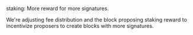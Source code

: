 staking: More reward for more signatures.

We're adjusting fee distribution and the block proposing staking reward to incentivize proposers
to create blocks with more signatures.
